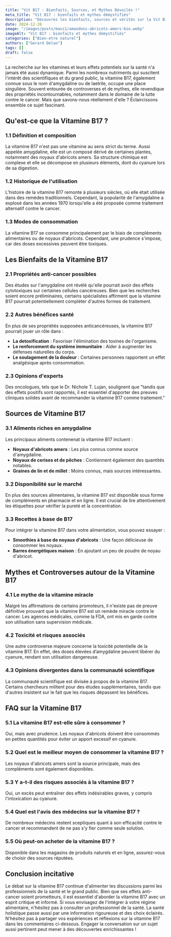 ```yaml
---
title: "Vit B17 : Bienfaits, Sources, et Mythes Dévoilés !"
meta_title: "Vit B17 : bienfaits et mythes démystifiés"
description: "Découvrez les bienfaits, sources et vérités sur la Vit B17, un sujet controversé mais passionnant sur la santé."
date: 2024-12-26
image: "/images/posts/mass1/amandons-abricots-amers-bio.webp"
imageAlt: "Vit B17 : bienfaits et mythes démystifiés"
categories: ["Bien-etre naturel"]
authors: ["Gerard Delao"]
tags: []
draft: false
---
```


La recherche sur les vitamines et leurs effets potentiels sur la santé n'a jamais été aussi dynamique. Parmi les nombreux nutriments qui suscitent l'intérêt des scientifiques et du grand public, la vitamine B17, également connue sous le nom d'amygdaline ou de laetrile, occupe une place singulière. Souvent entourée de controverses et de mythes, elle revendique des propriétés incontournables, notamment dans le domaine de la lutte contre le cancer. Mais que savons-nous réellement d'elle ? Éclaircissons ensemble ce sujet fascinant.

## Qu'est-ce que la Vitamine B17 ?

### 1.1 Définition et composition

La vitamine B17 n'est pas une vitamine au sens strict du terme. Aussi appelée amygdaline, elle est un composé dérivé de certaines plantes, notamment des noyaux d'abricots amers. Sa structure chimique est complexe et elle se décompose en plusieurs éléments, dont du cyanure lors de sa digestion.

### 1.2 Historique de l'utilisation

L’histoire de la vitamine B17 remonte à plusieurs siècles, où elle était utilisée dans des remèdes traditionnels. Cependant, la popularité de l'amygdaline a explosé dans les années 1970 lorsqu'elle a été proposée comme traitement alternatif contre le cancer.

### 1.3 Modes de consommation

La vitamine B17 se consomme principalement par le biais de compléments alimentaires ou de noyaux d'abricots. Cependant, une prudence s'impose, car des doses excessives peuvent être toxiques.

## Les Bienfaits de la Vitamine B17

### 2.1 Propriétés anti-cancer possibles

Des études sur l'amygdaline ont révélé qu'elle pourrait avoir des effets cytotoxiques sur certaines cellules cancéreuses. Bien que les recherches soient encore préliminaires, certains spécialistes affirment que la vitamine B17 pourrait potentiellement compléter d'autres formes de traitement.

### 2.2 Autres bénéfices santé

En plus de ses propriétés supposées anticancéreuses, la vitamine B17 pourrait jouer un rôle dans :

- **La detoxification** : Favoriser l'élimination des toxines de l'organisme.
- **Le renforcement du système immunitaire** : Aider à augmenter les défenses naturelles du corps.
- **Le soulagement de la douleur** : Certaines personnes rapportent un effet analgésique après consommation.

### 2.3 Opinions d'experts

Des oncologues, tels que le Dr. Nichole T. Lujan, soulignent que "tandis que des effets positifs sont rapportés, il est essentiel d'apporter des preuves cliniques solides avant de recommander la vitamine B17 comme traitement."

## Sources de Vitamine B17

### 3.1 Aliments riches en amygdaline

Les principaux aliments contenenat la vitamine B17 incluent :

- **Noyaux d'abricots amers** : Les plus connus comme source d'amygdaline.
- **Noyaux de cerises et de pêches** : Contiennent également des quantités notables.
- **Graines de lin et de millet** : Moins connus, mais sources intéressantes.

### 3.2 Disponibilité sur le marché

En plus des sources alimentaires, la vitamine B17 est disponible sous forme de compléments en pharmacie et en ligne. Il est crucial de lire attentivement les étiquettes pour vérifier la pureté et la concentration.

### 3.3 Recettes à base de B17

Pour intégrer la vitamine B17 dans votre alimentation, vous pouvez essayer :

- **Smoothies à base de noyaux d'abricots** : Une façon délicieuse de consommer les noyaux.
- **Barres énergétiques maison** : En ajoutant un peu de poudre de noyau d'abricot.

## Mythes et Controverses autour de la Vitamine B17

### 4.1 Le mythe de la vitamine miracle

Malgré les affirmations de certains promoteurs, il n'existe pas de preuve définitive prouvant que la vitamine B17 est un remède miracle contre le cancer. Les agences médicales, comme la FDA, ont mis en garde contre son utilisation sans supervision médicale.

### 4.2 Toxicité et risques associés

Une autre controverse majeure concerne la toxicité potentielle de la vitamine B17. En effet, des doses élevées d’amygdaline peuvent libérer du cyanure, rendant son utilisation dangereuse.

### 4.3 Opinions divergentes dans la communauté scientifique

La communauté scientifique est divisée à propos de la vitamine B17. Certains chercheurs militent pour des études supplémentaires, tandis que d'autres insistent sur le fait que les risques dépassent les bénéfices.

## FAQ sur la Vitamine B17

### 5.1 La vitamine B17 est-elle sûre à consommer ?

Oui, mais avec prudence. Les noyaux d'abricots doivent être consommés en petites quantités pour éviter un apport excessif en cyanure.

### 5.2 Quel est le meilleur moyen de consommer la vitamine B17 ?

Les noyaux d'abricots amers sont la source principale, mais des compléments sont également disponibles.

### 5.3 Y a-t-il des risques associés à la vitamine B17 ?

Oui, un excès peut entraîner des effets indésirables graves, y compris l'intoxication au cyanure.

### 5.4 Quel est l'avis des médecins sur la vitamine B17 ?

De nombreux médecins restent sceptiques quant à son efficacité contre le cancer et recommandent de ne pas s'y fier comme seule solution.

### 5.5 Où peut-on acheter de la vitamine B17 ?

Disponible dans les magasins de produits naturels et en ligne, assurez-vous de choisir des sources réputées.

## Conclusion incitative

Le débat sur la vitamine B17 continue d'alimenter les discussions parmi les professionnels de la santé et le grand public. Bien que ses effets anti-cancer soient prometteurs, il est essentiel d'aborder la vitamine B17 avec un esprit critique et informé. Si vous envisagez de l'intégrer à votre régime alimentaire, n'hésitez pas à consulter un professionnel de la santé. La santé holistique passe aussi par une information rigoureuse et des choix éclairés. N'hésitez pas à partager vos expériences et réflexions sur la vitamine B17 dans les commentaires ci-dessous. Engager la conversation sur un sujet aussi pertinent peut mener à des découvertes enrichissantes !

